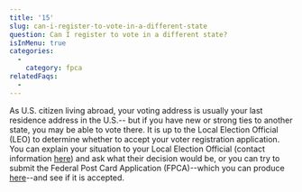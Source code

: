 ```yaml
---
title: '15'
slug: can-i-register-to-vote-in-a-different-state
question: Can I register to vote in a different state?
isInMenu: true
categories:
  - 
    category: fpca
relatedFaqs:
  -
---
```

As U.S. citizen living abroad, your voting address is usually your last residence address in the U.S.-- but if you have new or strong ties to another state, you may be able to vote there. It is up to the Local Election Official (LEO) to determine whether to accept your voter registration application. You can explain your situation to your Local Election Official (contact information [here](/states)) and ask what their decision would be, or you can try to submit the Federal Post Card Application (FPCA)--which you can produce [here](/)--and see if it is accepted.